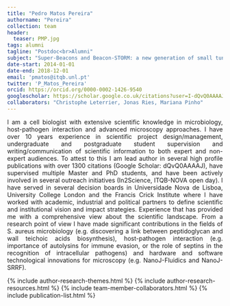 ```yaml
---
title: "Pedro Matos Pereira"
authorname: "Pereira"
collection: team
header:
  teaser: PMP.jpg
tags: alumni
tagline: "Postdoc<br>Alumni"
subject: "Super-Beacons and Beacon-STORM: a new generation of small tunable photoswitching probes and Super-Resolution approaches."
date-start: 2014-01-01
date-end: 2018-12-01
email: 'pmatos@itqb.unl.pt'
twitter: 'P_Matos_Pereira'
orcid: https://orcid.org/0000-0002-1426-9540
googlescholar: https://scholar.google.co.uk/citations?user=I-dQvQ0AAAAJ&hl=en
collaborators: "Christophe Leterrier, Jonas Ries, Mariana Pinho"
---
```


<p align= "justify">
I am a cell biologist with extensive scientific knowledge in microbiology, host-pathogen interaction and advanced microscopy approaches. I have over 10 years experience in scientific project design/management, undergraduate and postgraduate student supervision and writing/communication of scientific information to both expert and non-expert audiences. To attest to this I am lead author in several high profile publications with over 1300 citations (Google Scholar: dQvQ0AAAAJ), have supervised multiple Master and PhD students, and have been actively involved in several outreach initiatives (In2Science, ITQB-NOVA open day). I have served in several decision boards in Universidade Nova de Lisboa, University College London and the Francis Crick Institute where I have worked with academic, industrial and political partners to define scientific and institutional vision and impact strategies. Experience that has provided me with a comprehensive view about the scientific landscape. From a research point of view I have made significant contributions in the fields of S. aureus microbiology (e.g. discovering a link between peptidoglycan and wall teichoic acids biosynthesis), host-pathogen interaction (e.g. importance of autolysins for immune evasion, or the role of septins in the recognition of intracellular pathogens) and hardware and software technological innovations for microscopy (e.g. NanoJ-Fluidics and NanoJ-SRRF).

{% include author-research-themes.html %}
{% include author-research-resources.html %}
{% include team-member-collaborators.html %}
{% include publication-list.html %}
